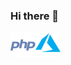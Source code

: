 ### Hi there 👋

<img src="img/logos/php.svg" alt="PHP" width="40" height="40" align="left">
<img src="img/logos/azure.svg" alt="Azure" width="40" height="40" align="left">

<!--
**src-ctrl/src-ctrl** is a ✨ _special_ ✨ repository because its `README.md` (this file) appears on your GitHub profile.

Here are some ideas to get you started:

- 🔭 I’m currently working on ...
- 🌱 I’m currently learning ...
- 👯 I’m looking to collaborate on ...
- 🤔 I’m looking for help with ...
- 💬 Ask me about ...
- 📫 How to reach me: ...
- 😄 Pronouns: ...
- ⚡ Fun fact: ...
-->
